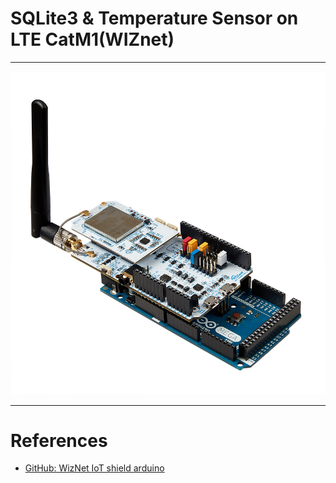 # SQLite3 & Temperature Sensor on LTE CatM1(WIZnet)

***

![image01](https://github.com/leehaesung/SQLite3_with_LTE_CatM1/raw/master/01_Images/wiot-shield-qc01-arduinomega2560.png)


***
# References
- [GitHub: WizNet IoT shield arduino](https://github.com/Wiznet/wiznet-iot-shield-arduino-kr)
